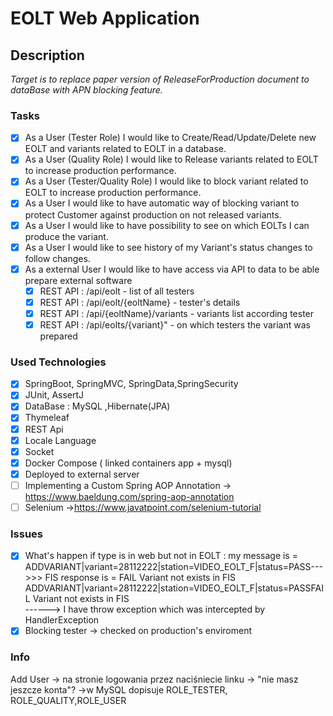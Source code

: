 # EOLT  Web Application

## Description 
*Target is to replace paper version of ReleaseForProduction document  to dataBase with APN blocking feature.*

### Tasks
- [x] As a User (Tester Role) I would like to Create/Read/Update/Delete new EOLT and variants related to EOLT  in a database.
- [x] As a User (Quality Role) I would like to Release variants related to EOLT to increase production performance. 
- [x] As a User (Tester/Quality Role) I would like to block variant related to EOLT to increase production performance.
- [x] As a User I would like to have automatic way of  blocking variant to protect Customer against production on not released variants.
- [x] As a User I would like to have possibility to see on which EOLTs I can produce the variant.     
- [x] As a User I would like to see history of my Variant's status changes  to follow changes.
- [x] As a external User I would like to have access via API to data to be able prepare external software
    - [x]  REST API   :  /api/eolt                 - list of all testers
    - [x]  REST API   :  /api/eolt/{eoltName}      - tester's details 
    - [x]  REST API   :  /api/{eoltName}/variants  - variants list according tester
    - [x]  REST API   :  /api/eolts/{variant}"     - on which testers  the variant was prepared
 
### Used Technologies
- [x] SpringBoot, SpringMVC, SpringData,SpringSecurity
- [x] JUnit, AssertJ
- [x] DataBase : MySQL ,Hibernate(JPA)
- [x] Thymeleaf
- [x] REST Api
- [x] Locale Language
- [x] Socket 
- [x] Docker Compose ( linked containers app + mysql)
- [x] Deployed to external server
- [ ] Implementing a Custom Spring AOP Annotation -> https://www.baeldung.com/spring-aop-annotation
- [ ] Selenium  ->https://www.javatpoint.com/selenium-tutorial

### Issues 
- [x] What's happen if type is in web but not in EOLT  : my message is = ADDVARIANT|variant=28112222|station=VIDEO_EOLT_F|status=PASS--->>> FIS response is = FAIL Variant not exists in FIS
     ADDVARIANT|variant=28112222|station=VIDEO_EOLT_F|status=PASSFAIL Variant not exists in FIS  
     ------> I have throw exception which was intercepted by HandlerException
- [x] Blocking tester -> checked on production's enviroment 
   
### Info 
Add User 
    -> na stronie logowania przez naciśniecie linku -> "nie masz jeszcze konta"?
    ->w MySQL dopisuje ROLE_TESTER, ROLE_QUALITY,ROLE_USER
     
     
